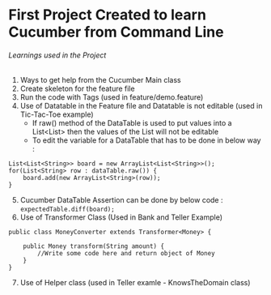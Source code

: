 # First Project Created to learn Cucumber from Command Line

###### Learnings used in the Project
1. Ways to get help from the Cucumber Main class
2. Create skeleton for the feature file
3. Run the code with Tags (used in feature/demo.feature)
4. Use of Datatable in the Feature file and Datatable is not editable (used in Tic-Tac-Toe example)
	- If raw() method of the DataTable is used to put values into a List<List<String>> then the values of the List will not be editable
	- To edit the variable for a DataTable that has to be done in below way :
```
List<List<String>> board = new ArrayList<List<String>>();
for(List<String> row : dataTable.raw()) {
	board.add(new ArrayList<String>(row));
}

```
5. Cucumber DataTable Assertion can be done by below code :
`expectedTable.diff(board);`
6. Use of Transformer Class (Used in Bank and Teller Example)
```
public class MoneyConverter extends Transformer<Money> {
    
	public Money transform(String amount) {
		//Write some code here and return object of Money
 	}
}
```
7. Use of Helper class (used in Teller examle - KnowsTheDomain class)

